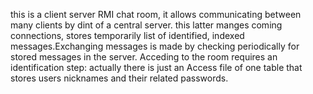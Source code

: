 this is a client server RMI chat room, it allows communicating between many clients by dint of a central server. 
this latter manges coming connections, stores temporarily list of identified, indexed messages.Exchanging messages
is made by checking periodically for stored messages in the server. Acceding to the room requires an identification step:
actually there is just an Access file of one table that stores users nicknames and their related passwords.
